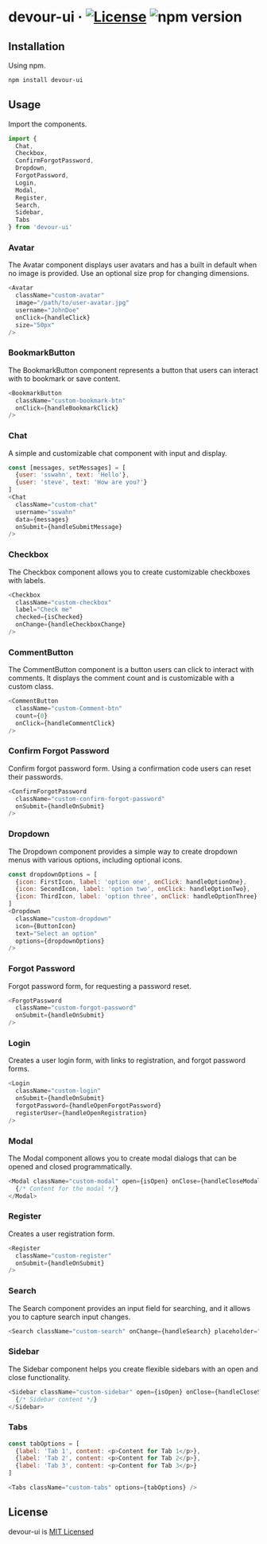 # devour-ui · [![License](https://img.shields.io/badge/License-MIT-blue.svg)](https://github.com/sswahn/devour-ui/blob/main/LICENSE) ![npm version](https://img.shields.io/npm/v/@sswahn/devour-ui) 

## Installation
Using npm.
```bash
npm install devour-ui
```

## Usage

Import the components.
```javascript
import {
  Chat,
  Checkbox,
  ConfirmForgotPassword,
  Dropdown,
  ForgotPassword,
  Login,
  Modal,
  Register,
  Search,
  Sidebar,
  Tabs
} from 'devour-ui'
```

### Avatar
The Avatar component displays user avatars and has a built in default when no image is provided. Use an optional size prop for changing dimensions.
```javascript
<Avatar
  className="custom-avatar"
  image="/path/to/user-avatar.jpg"
  username="JohnDoe"
  onClick={handleClick}
  size="50px"
/>
```

### BookmarkButton
The BookmarkButton component represents a button that users can interact with to bookmark or save content.
```javascript
<BookmarkButton
  className="custom-bookmark-btn"
  onClick={handleBookmarkClick}
/>
```

### Chat
A simple and customizable chat component with input and display.
```javascript
const [messages, setMessages] = [
  {user: 'sswahn', text: 'Hello'},
  {user: 'steve', text: 'How are you?'}
]
<Chat
  className="custom-chat"
  username="sswahn"
  data={messages}
  onSubmit={handleSubmitMessage}
/>
```

### Checkbox
The Checkbox component allows you to create customizable checkboxes with labels.
```javascript
<Checkbox
  className="custom-checkbox"
  label="Check me"
  checked={isChecked}
  onChange={handleCheckboxChange}
/>
```

### CommentButton
The CommentButton component is a button users can click to interact with comments. It displays the comment count and is customizable with a custom class.
```javascript
<CommentButton
  className="custom-Comment-btn"
  count={0}
  onClick={handleCommentClick}
/>
```

### Confirm Forgot Password
Confirm forgot password form. Using a confirmation code users can reset their passwords.
```javascript
<ConfirmForgotPassword
  className="custom-confirm-forgot-password"
  onSubmit={handleOnSubmit}
/>
```

### Dropdown
The Dropdown component provides a simple way to create dropdown menus with various options, including optional icons.
```javascript
const dropdownOptions = [
  {icon: FirstIcon, label: 'option one', onClick: handleOptionOne},
  {icon: SecondIcon, label: 'option two', onClick: handleOptionTwo},
  {icon: ThirdIcon, label: 'option three', onClick: handleOptionThree}
]
<Dropdown
  className="custom-dropdown"
  icon={ButtonIcon}
  text="Select an option"
  options={dropdownOptions}
/>
```

### Forgot Password
Forgot password form, for requesting a password reset.
```javascript
<ForgotPassword
  className="custom-forgot-password"
  onSubmit={handleOnSubmit}
/>
```

### Login
Creates a user login form, with links to registration, and forgot password forms.
```javascript
<Login
  className="custom-login"
  onSubmit={handleOnSubmit}
  forgotPassword={handleOpenForgotPassword}
  registerUser={handleOpenRegistration}
/>
```

### Modal
The Modal component allows you to create modal dialogs that can be opened and closed programmatically.
```javascript
<Modal className="custom-modal" open={isOpen} onClose={handleCloseModal}>
  {/* Content for the modal */}
</Modal>
```

### Register
Creates a user registration form.
```javascript
<Register
  className="custom-register"
  onSubmit={handleOnSubmit}
/>
```

### Search
The Search component provides an input field for searching, and it allows you to capture search input changes.
```javascript
<Search className="custom-search" onChange={handleSearch} placeholder="Search..." />
```

### Sidebar
The Sidebar component helps you create flexible sidebars with an open and close functionality.
```javascript
<Sidebar className="custom-sidebar" open={isOpen} onClose={handleCloseSidebar}>
  {/* Sidebar content */}
</Sidebar>
```

### Tabs
```javascript
const tabOptions = [
  {label: 'Tab 1', content: <p>Content for Tab 1</p>},
  {label: 'Tab 2', content: <p>Content for Tab 2</p>},
  {label: 'Tab 3', content: <p>Content for Tab 3</p>}
]

<Tabs className="custom-tabs" options={tabOptions} />
```


## License
devour-ui is [MIT Licensed](https://github.com/sswahn/devour-ui/blob/main/LICENSE)
